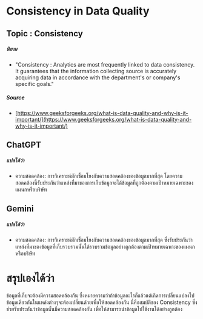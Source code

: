 # **Consistency in Data Quality**


## Topic : Consistency
##### นิยาม
- "Consistency : Analytics are most frequently linked to data consistency. It guarantees that the information collecting source is
  accurately acquiring data in accordance with the department's or company's specific goals."

##### Source
- [https://www.geeksforgeeks.org/what-is-data-quality-and-why-is-it-important/](https://www.geeksforgeeks.org/what-is-data-quality-and-why-is-it-important/)

## ChatGPT
##### แปลได้ว่า
- ความสอดคล้อง: การวิเคราะห์มักเชื่อมโยงกับความสอดคล้องของข้อมูลมากที่สุด โดยความสอดคล้องนี้รับประกันว่าแหล่งที่มาของการเก็บข้อมูลจะได้ข้อมูลที่ถูกต้องตามเป้าหมายเฉพาะของแผนกหรือบริษัท

## Gemini
##### แปลได้ว่า
- ความสอดคล้อง: การวิเคราะห์มักเชื่อมโยงกับความสอดคล้องของข้อมูลมากที่สุด ซึ่งรับประกันว่าแหล่งที่มาของข้อมูลที่เก็บรวบรวมนั้นได้รวบรวมข้อมูลอย่างถูกต้องตามเป้าหมายเฉพาะของแผนกหรือบริษัท

# สรุปเองได้ว่า
ข้อมูลที่เก็บจะต้องมีความสอดคล้องกัน ซึ่งหมายความว่าถ้าข้อมูลอะไรก็แล้วแต่เกิดการเปลี่ยนแปลงไป ข้อมูลเดียวกันในแหล่งต่างๆจะต้องเปลี่ยนด้วยเพื่อให้สอดคล้องกัน นี่คือสมบัติของ Consistency ซึ่งช่วยรับประกันว่าข้อมูลนั้นมีความสอดคล้องกัน เพื่อให้สามารถนำข้อมูลไปใช้งานได้อย่างถูกต้อง
